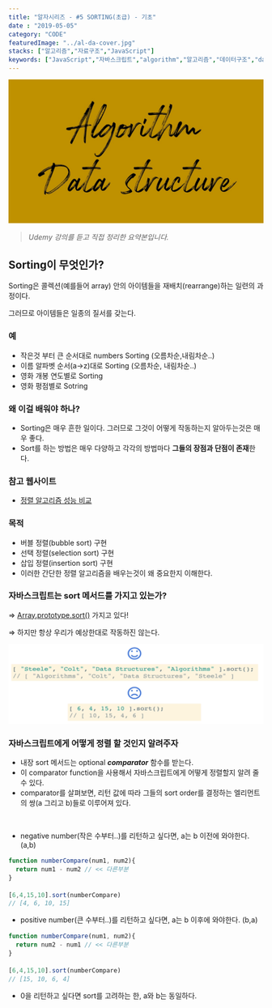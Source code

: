 ```yaml
---
title: "알자시리즈 - #5 SORTING(초급) - 기초"
date : "2019-05-05"
category: "CODE"
featuredImage: "../al-da-cover.jpg"
stacks: ["알고리즘","자료구조","JavaScript"]
keywords: ["JavaScript","자바스크립트","algorithm","알고리즘","데이터구조","datastructure"]
---
```

![커버](../al-da-cover.jpg "알자시리즈")

> _Udemy 강의를 듣고 직접 정리한 요약본입니다._

## Sorting이 무엇인가?

Sorting은 콜렉션(예를들어 array) 안의 아이템들을 재배치(rearrange)하는 일련의 과정이다. 

그러므로 아이템들은 일종의 질서를 갖는다.

### 예

- 작은것 부터 큰 순서대로 numbers Sorting (오름차순,내림차순..)
- 이름 알파벳 순서(a→z)대로 Sorting (오름차순, 내림차순..)
- 영화 개봉 연도별로 Sorting
- 영화 평점별로 Sotring

### 왜 이걸 배워야 하나?

- Sorting은 매우 흔한 일이다. 그러므로 그것이 어떻게 작동하는지 알아두는것은 매우 좋다.
- Sort를 하는 방법은 매우 다양하고 각각의 방법마다 **그들의 장점과 단점이 존재**한다.

### 참고 웹사이트

- [정렬 알고리즘 성능 비교](https://www.toptal.com/developers/sorting-algorithms)

### 목적

- 버블 정렬(bubble sort) 구현
- 선택 정렬(selection sort) 구현
- 삽입 정렬(insertion sort) 구현
- 이러한 간단한 정렬 알고리즘을 배우는것이 왜 중요한지 이해한다.

### 자바스크립트는 sort 메서드를 가지고 있는가?

⇒ [Array.prototype.sort()](https://developer.mozilla.org/en-US/docs/Web/JavaScript/Reference/Global_Objects/Array/sort) 가지고 있다!

⇒ 하지만 항상 우리가 예상한대로 작동하진 않는다.

![멋대로 정렬](Untitled-f8b2f1f4-4b27-455d-8285-a984e050f42e.png "원하는 결과만 나오진 않는다.")

### 자바스크립트에게 어떻게 정렬 할 것인지 알려주자

- 내장 sort 메서드는 optional ***comparator*** 함수를 받는다.
- 이 comparator function을 사용해서 자바스크립트에게 어떻게 정렬할지 알려 줄 수 있다.
- comparator를 살펴보면, 리턴 값에 따라 그들의 sort order를 결정하는 엘리먼트의 쌍(a 그리고 b)들로 이루어져 있다.

<br>

- negative number(작은 수부터..)를 리턴하고 싶다면, a는 b 이전에 와야한다.(a,b)

```javascript
function numberCompare(num1, num2){
  return num1 - num2 // << 다른부분
}

[6,4,15,10].sort(numberCompare)
// [4, 6, 10, 15]
```

- positive number(큰 수부터..)를 리턴하고 싶다면, a는 b 이후에 와야한다. (b,a)

```javascript
function numberCompare(num1, num2){
  return num2 - num1 // << 다른부분
}

[6,4,15,10].sort(numberCompare)
// [15, 10, 6, 4]
```

- 0을 리턴하고 싶다면 sort를 고려하는 한, a와 b는 동일하다.